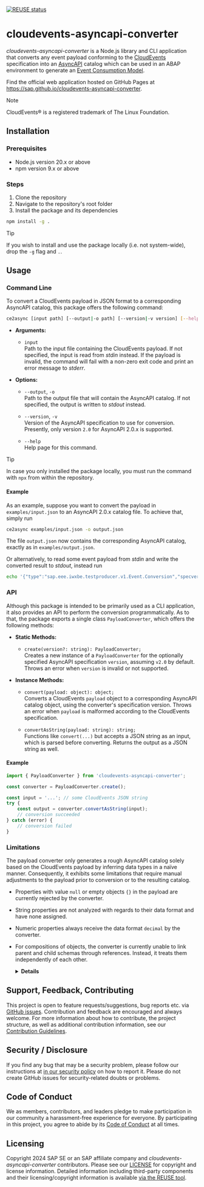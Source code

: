 [![REUSE status](https://api.reuse.software/badge/github.com/SAP/cloudevents-asyncapi-converter)](https://api.reuse.software/info/github.com/SAP/cloudevents-asyncapi-converter)

# cloudevents-asyncapi-converter

*cloudevents-asyncapi-converter* is a Node.js library and CLI application that converts any event payload conforming to the [CloudEvents](https://github.com/cloudevents/spec) specification into an [AsyncAPI](https://www.asyncapi.com/docs) catalog which can be used in an ABAP environment to generate an [Event Consumption Model](https://help.sap.com/docs/abap-cloud/abap-development-tools-user-guide/generating-event-consumption-model).

Find the official web application hosted on GitHub Pages at https://sap.github.io/cloudevents-asyncapi-converter.

> [!NOTE]
> CloudEvents® is a registered trademark of The Linux Foundation.


## Installation

### Prerequisites

- Node.js version 20.x or above
- npm version 9.x or above

### Steps

1. Clone the repository
2. Navigate to the repository's root folder
3. Install the package and its dependencies

```bash
npm install -g .
```

> [!TIP]
> If you wish to install and use the package locally (i.e. not system-wide), drop the `-g` flag and `.`.


## Usage

### Command Line

To convert a CloudEvents payload in JSON format to a corresponding AsyncAPI catalog, this package offers the following command:

```bash
ce2async [input path] [--output|-o path] [--version|-v version] [--help]
```

* **Arguments:**
  - `input`\
  Path to the input file containing the CloudEvents payload. If not specified, the input is read from _stdin_ instead. If the payload is invalid, the command will fail with a non-zero exit code and print an error message to _stderr_.

* **Options:**
  - `--output`, `-o`\
  Path to the output file that will contain the AsyncAPI catalog. If not specified, the output is written to _stdout_ instead.

  - `--version`, `-v`\
  Version of the AsyncAPI specification to use for conversion. Presently, only version `2.0` for AsyncAPI 2.0.x is supported.

  - `--help`\
  Help page for this command.

> [!TIP]
> In case you only installed the package locally, you must run the command with `npx` from within the repository.

#### Example

As an example, suppose you want to convert the payload in `examples/input.json` to an AsyncAPI 2.0.x catalog file. To achieve that, simply run

```bash
ce2async examples/input.json -o output.json
```

The file `output.json` now contains the corresponding AsyncAPI catalog, exactly as in `examples/output.json`.

Or alternatively, to read some event payload from _stdin_ and write the converted result to _stdout_, instead run

```bash
echo '{"type":"sap.eee.iwxbe.testproducer.v1.Event.Conversion","specversion":"1.0","source":"/default/sap.eee/XXXCLNT400","id":"42010aef-0cee-1edb-879d-6a2c14dc9326","time":"2020-11-02T09:10:57Z","datacontenttype":"application/json","data":{"Amount":100.0,"Currency":"KWD","Quantity":1000.0,"Unit":"KG","Alpha":"1"}}' | ce2async
```

### API

Although this package is intended to be primarily used as a CLI application, it also provides an API to perform the conversion programmatically. As to that, the package exports a single class `PayloadConverter`, which offers the following methods:

* **Static Methods:**
  - `create(version?: string): PayloadConverter;`\
    Creates a new instance of a `PayloadConverter` for the optionally specified AsyncAPI specification `version`, assuming `v2.0` by default. Throws an error when `version` is invalid or not supported.

* **Instance Methods:**
  - `convert(payload: object): object;`\
    Converts a CloudEvents `payload` object to a corresponding AsyncAPI catalog object, using the converter's specification version. Throws an error when `payload` is malformed according to the CloudEvents specification.

  - `convertAsString(payload: string): string;`\
    Functions like `convert(...)` but accepts a JSON string as an input, which is parsed before converting. Returns the output as a JSON string as well.

#### Example

```javascript
import { PayloadConverter } from 'cloudevents-asyncapi-converter';

const converter = PayloadConverter.create();

const input = '...'; // some CloudEvents JSON string
try {
    const output = converter.convertAsString(input);
    // conversion succeeded
} catch (error) {
    // conversion failed
}
```

### Limitations

The payload converter only generates a rough AsyncAPI catalog solely based on the CloudEvents payload by inferring data types in a naïve manner. Consequently, it exhibits some limitations that require manual adjustments to the payload prior to conversion or to the resulting catalog.

* Properties with value `null` or empty objects `{}` in the payload are currently rejected by the converter.
* String properties are not analyzed with regards to their data format and have none assigned.
* Numeric properties always receive the data format `decimal` by the converter.
* For compositions of objects, the converter is currently unable to link parent and child schemas through references. Instead, it treats them independently of each other.

  <details>
    <summary><b>Details</b></summary>

  Suppose your payload has nested schemas like the `ComplexCollection` below, containing objects of the type `Complex`.

  ```json
  // ...
  "ComplexCollection": [
    {
      "Amount": 100.000,
      "Currency": "KWD",
      "Quantity": 1000.000,
      "Unit": "KG",
      "Alpha": "1"
    },
    // ...
  ],
  "Complex": {
    "Amount": 0.000,
    "Currency": "KWD",
    "Quantity": 0.000,
    "Unit": "KG",
    "Alpha": "1"
  },
  // ...
  ```

  Rather than linking the items of `ComplexCollection` to the `Complex` schema, the converter creates individual schemas for each object.

  ```json
  // ...
  "schemas": {
    "ComplexCollection": {
      "type": "array",
      "items": {
        "$ref": "#/components/schemas/sap_eee_iwxbe_testproducer_v1_Event_DeepStructure_ComplexCollection"
      }
    },
    "Complex": {
      "type": "object",
      "$ref": "#/components/schemas/sap_eee_iwxbe_testproducer_v1_Event_DeepStructure_Complex"
    },
    // ...
    "sap_eee_iwxbe_testproducer_v1_Event_DeepStructure_ComplexCollection": {
      "type": "object",
      "properties": {
        "Amount": {
          "type": "number",
          "format": "decimal"
        },
        "Currency": {
          "type": "string"
        },
        "Quantity": {
          "type": "number",
          "format": "decimal"
        },
        "Unit": {
          "type": "string"
        },
        "Alpha": {
          "type": "string"
        }
      }
    },
    "sap_eee_iwxbe_testproducer_v1_Event_DeepStructure_Complex": {
      "type": "object",
      "properties": {
        "Amount": {
          "type": "number",
          "format": "decimal"
        },
        "Currency": {
          "type": "string"
        },
        "Quantity": {
          "type": "number",
          "format": "decimal"
        },
        "Unit": {
          "type": "string"
        },
        "Alpha": {
          "type": "string"
        }
      }
    }
  }
  ```
  </details>


## Support, Feedback, Contributing

This project is open to feature requests/suggestions, bug reports etc. via [GitHub issues](https://github.com/SAP/cloudevents-asyncapi-converter/issues). Contribution and feedback are encouraged and always welcome. For more information about how to contribute, the project structure, as well as additional contribution information, see our [Contribution Guidelines](CONTRIBUTING.md).


## Security / Disclosure

If you find any bug that may be a security problem, please follow our instructions at [in our security policy](https://github.com/SAP/cloudevents-asyncapi-converter/security/policy) on how to report it. Please do not create GitHub issues for security-related doubts or problems.


## Code of Conduct

We as members, contributors, and leaders pledge to make participation in our community a harassment-free experience for everyone. By participating in this project, you agree to abide by its [Code of Conduct](https://github.com/SAP/.github/blob/main/CODE_OF_CONDUCT.md) at all times.


## Licensing

Copyright 2024 SAP SE or an SAP affiliate company and *cloudevents-asyncapi-converter* contributors. Please see our [LICENSE](LICENSE) for copyright and license information. Detailed information including third-party components and their licensing/copyright information is available [via the REUSE tool](https://api.reuse.software/info/github.com/SAP/cloudevents-asyncapi-converter).
